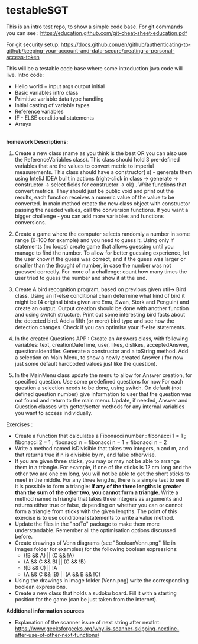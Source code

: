 # testableSGT

This is an intro test repo, to show a simple code base. For git commands you can
see : https://education.github.com/git-cheat-sheet-education.pdf

For git security
setup: https://docs.github.com/en/github/authenticating-to-github/keeping-your-account-and-data-secure/creating-a-personal-access-token

This will be a testable code base where some introduction java code will live. Intro code:

* Hello world + input args output initial
* Basic variables intro class
* Primitive variable data type handling
* Initial casting of variable types
* Reference variables
* IF - ELSE conditional statements
* Arrays

<br> 
<b>homework Descriptions:</b>

1) Create a new class (name as you think is the best OR you can also use the ReferenceVariables
   class). This class should hold 3 pre-defined variables that are the values to convert metric to
   imperial measurements. This class should have a constructor(
   s) - generate them using InteliJ IDEA built in actions (right-click in class -> generate ->
   constructor -> select fields for constructor -> ok)
   . Write functions that convert metrics. They should just be public void and print out the
   results, each function receives a numeric value of the value to be converted. In main method
   create the new class object with constructor passing the needed values, call the conversion
   functions. If you want a bigger challenge - you can add more variables and functions conversions.

2) Create a game where the computer selects randomly a number in some range (0-100 for example) and
   you need to guess it. Using only if statements (no loops) create game that allows guessing until
   you manage to find the number. To allow for better guessing experience, let the user know if the
   guess was correct, and if the guess was larger or smaller than the thought of number, in case the
   number was not guessed correctly. For more of a challenge: count how many times the user tried to
   guess the number and show it at the end.
3) Create A bird recognition program, based on previous given util-> Bird class. Using an if-else
   conditional chain determine what kind of bird it might be (4 original birds given are Emu, Swan,
   Stork and Penguin) and create an output. Output creation should be done with another function and
   using switch structure. Print out some interesting bird facts about the detected bird. Add a
   fifth (or more) bird type and see how the detection changes. Check if you can optimise your
   if-else statements.
4) In the created Questions APP : Create an Answers class, with following variables: text,
   creationDateTime, user, likes, dislikes, acceptedAnswer, questionsIdentifier. Generate a
   constructor and a toString method. Add a selection on Main Menu, to show a newly created Answer (
   for now just some default hardcoded values just like the question).
5) In the MainMenu class update the menu to allow for Answer creation, for specified question. Use
   some predefined questions for now.For each question a selection needs to be done, using switch.
   On default (not defined question number) give information to user that the question was not found
   and return to the main menu. Update, if needed, Answer and Question classes with getter/setter
   methods for any internal variables you want to access individually.

Exercises  :

* Create a function that calculates a Fibonacci number :
  fibonacci 1 = 1 ; fibonacci 2 = 1 ; fibonacci n = fibonacci n − 1 + fibonacci n − 2
* Write a method named isDivisible that takes two integers, n and m, and that returns true if n is
  divisible by m, and false otherwise.
* If you are given three sticks, you may or may not be able to arrange them in a triangle. For
  example, if one of the sticks is 12 cm long and the other two are one cm long, you will not be
  able to get the short sticks to meet in the middle. For any three lengths, there is a simple test
  to see if it is possible to form a triangle:
  <b> If any of the three lengths is greater than the sum of the other two, you cannot form a
  triangle. </b>
  Write a method named isTriangle that takes three integers as arguments and returns either true or
  false, depending on whether you can or cannot form a triangle from sticks with the given lengths.
  The point of this exercise is to use conditional statements to write a value method.
* Update the files in the "notTo" package to make them more understandable. Remember all the
  optimisation options discussed before.
* Create drawings of Venn diagrams (see "BooleanVenn.png" file in images folder for examples) for
  the following boolean expressions:
    * (!B && A) || (C && !A)
    * (A && C && B) || (C && !B)
    * !(B && C) || !A
    * (A && C && !B) || (A && B && !C)
* Using the drawings in image folder (Venn.png) write the corresponding boolean expressions.
* Create a new class that holds a sudoku board. Fill it with a starting position for the game (can
  be just taken from the internet).

<b> Additional information sources </b> <br>

* Explanation of the scanner issue of next string after nextInt:
  https://www.geeksforgeeks.org/why-is-scanner-skipping-nextline-after-use-of-other-next-functions/
